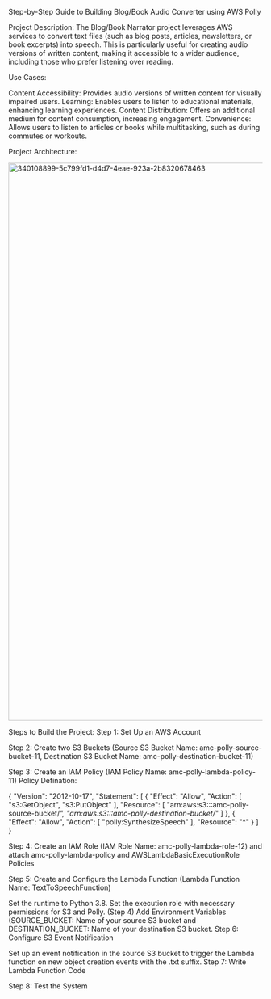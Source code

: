 Step-by-Step Guide to Building Blog/Book Audio Converter using AWS Polly

Project Description:
The Blog/Book Narrator project leverages AWS services to convert text files (such as blog posts, articles, newsletters, or book excerpts) into speech. This is particularly useful for creating audio versions of written content, making it accessible to a wider audience, including those who prefer listening over reading.

Use Cases:

Content Accessibility: Provides audio versions of written content for visually impaired users.
Learning: Enables users to listen to educational materials, enhancing learning experiences.
Content Distribution: Offers an additional medium for content consumption, increasing engagement.
Convenience: Allows users to listen to articles or books while multitasking, such as during commutes or workouts.

Project Architecture:


<img width="1104" alt="340108899-5c799fd1-d4d7-4eae-923a-2b8320678463" src="https://github.com/user-attachments/assets/bf676b3b-234c-412b-ab5f-9518322b293b" />












Steps to Build the Project:
Step 1: Set Up an AWS Account

Step 2: Create two S3 Buckets (Source S3 Bucket Name: amc-polly-source-bucket-11, Destination S3 Bucket Name: amc-polly-destination-bucket-11)

Step 3: Create an IAM Policy (IAM Policy Name: amc-polly-lambda-policy-11)
Policy Defination:

{
  "Version": "2012-10-17",
  "Statement": [
      {
          "Effect": "Allow",
          "Action": [
              "s3:GetObject",
              "s3:PutObject"
          ],
          "Resource": [
              "arn:aws:s3:::amc-polly-source-bucket/*",
              "arn:aws:s3:::amc-polly-destination-bucket/*"
          ]
      },
      {
          "Effect": "Allow",
          "Action": [
              "polly:SynthesizeSpeech"
          ],
          "Resource": "*"
      }
  ]
}


   
Step 4: Create an IAM Role (IAM Role Name: amc-polly-lambda-role-12) and attach amc-polly-lambda-policy and AWSLambdaBasicExecutionRole Policies

Step 5: Create and Configure the Lambda Function (Lambda Function Name: TextToSpeechFunction)

Set the runtime to Python 3.8.
Set the execution role with necessary permissions for S3 and Polly. (Step 4)
Add Environment Variables (SOURCE_BUCKET: Name of your source S3 bucket and DESTINATION_BUCKET: Name of your destination S3 bucket.
Step 6: Configure S3 Event Notification

Set up an event notification in the source S3 bucket to trigger the Lambda function on new object creation events with the .txt suffix.
Step 7: Write Lambda Function Code

Step 8: Test the System

